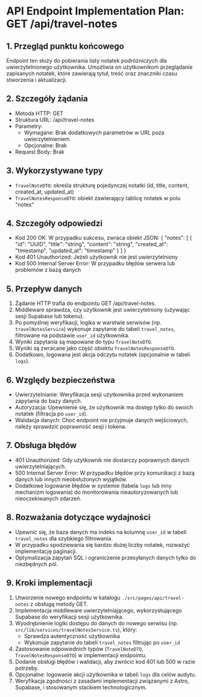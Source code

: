 # API Endpoint Implementation Plan: GET /api/travel-notes

## 1. Przegląd punktu końcowego

Endpoint ten służy do pobierania listy notatek podróżniczych dla uwierzytelnionego użytkownika. Umożliwia on użytkownikom przeglądanie zapisanych notatek, które zawierają tytuł, treść oraz znaczniki czasu stworzenia i aktualizacji.

## 2. Szczegóły żądania

- Metoda HTTP: GET
- Struktura URL: /api/travel-notes
- Parametry:
  - Wymagane: Brak dodatkowych parametrów w URL poza uwierzytelnieniem
  - Opcjonalne: Brak
- Request Body: Brak

## 3. Wykorzystywane typy

- `TravelNoteDTO`: określa strukturę pojedynczej notatki (id, title, content, created_at, updated_at)
- `TravelNotesResponseDTO`: obiekt zawierający tablicę notatek w polu "notes"

## 4. Szczegóły odpowiedzi

- Kod 200 OK: W przypadku sukcesu, zwraca obiekt JSON:
  {
  "notes": [
  { "id": "UUID", "title": "string", "content": "string", "created_at": "timestamp", "updated_at": "timestamp" }
  ]
  }
- Kod 401 Unauthorized: Jeżeli użytkownik nie jest uwierzytelniony
- Kod 500 Internal Server Error: W przypadku błędów serwera lub problemów z bazą danych

## 5. Przepływ danych

1. Żądanie HTTP trafia do endpointu GET /api/travel-notes.
2. Middleware sprawdza, czy użytkownik jest uwierzytelniony (używając sesji Supabase lub tokenu).
3. Po pomyślnej weryfikacji, logika w warstwie serwisów (np. `travelNotesService`) wykonuje zapytanie do tabeli `travel_notes`, filtrowane na podstawie `user_id` użytkownika.
4. Wyniki zapytania są mapowane do typu `TravelNoteDTO`.
5. Wyniki są zwracane jako część obiektu `TravelNotesResponseDTO`.
6. Dodatkowo, logowana jest akcja odczytu notatek (opcjonalnie w tabeli `logs`).

## 6. Względy bezpieczeństwa

- Uwierzytelnianie: Weryfikacja sesji użytkownika przed wykonaniem zapytania do bazy danych.
- Autoryzacja: Upewnienie się, że użytkownik ma dostęp tylko do swoich notatek (filtracja po `user_id`).
- Walidacja danych: Choć endpoint nie przyjmuje danych wejściowych, należy sprawdzić poprawność sesji i tokena.

## 7. Obsługa błędów

- 401 Unauthorized: Gdy użytkownik nie dostarczy poprawnych danych uwierzytelniających.
- 500 Internal Server Error: W przypadku błędów przy komunikacji z bazą danych lub innych nieobsłużonych wyjątków.
- Dodatkowe logowanie błędów w systemie (tabela `logs` lub inny mechanizm logowania) do monitorowania nieautoryzowanych lub nieoczekiwanych zdarzeń.

## 8. Rozważania dotyczące wydajności

- Upewnić się, że baza danych ma indeks na kolumnę `user_id` w tabeli `travel_notes` dla szybkiego filtrowania.
- W przypadku spodziewania się bardzo dużej liczby notatek, rozważyć implementację paginacji.
- Optymalizacja zapytań SQL i ograniczenie przesyłanych danych tylko do niezbędnych pól.

## 9. Kroki implementacji

1. Utworzenie nowego endpointu w katalogu `./src/pages/api/travel-notes` z obsługą metody GET.
2. Implementacja middleware uwierzytelniającego, wykorzystującego Supabase do weryfikacji sesji użytkownika.
3. Wyodrębnienie logiki dostępu do danych do nowego serwisu (np. `src/lib/services/travelNotesService.ts`), który:
   - Sprawdza autentyczność użytkownika
   - Wykonuje zapytanie do tabeli `travel_notes` filtrując po `user_id`
4. Zastosowanie odpowiednich typów (`TravelNoteDTO`, `TravelNotesResponseDTO`) w implementacji endpointu.
5. Dodanie obsługi błędów i walidacji, aby zwrócić kod 401 lub 500 w razie potrzeby.
6. Opcjonalne: logowanie akcji użytkownika w tabeli `logs` dla celów audytu.
7. Weryfikacja zgodności z zasadami implementacji związanymi z Astro, Supabase, i stosowanym stackiem technologicznym.

